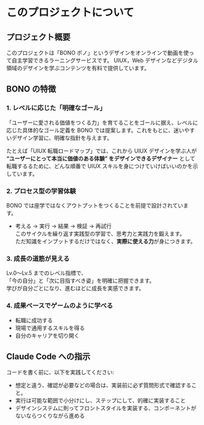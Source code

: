 # このプロジェクトについて

## プロジェクト概要

このプロジェクトは「BONO ボノ」というデザインをオンラインで動画を使って自主学習できるラーニングサービスです。
UIUX，Web デザインなどデジタル領域のデザインを学ぶコンテンツを有料で提供しています。

## BONO の特徴

### 1. レベルに応じた「明確なゴール」

「ユーザーに愛される価値をつくる力」を育てることをゴールに据え、レベルに応じた具体的なゴール定義を BONO では提案します。これをもとに、迷いやすいデザイン学習に、明確な指針を与えます。

たとえば「UIUX 転職ロードマップ」では、これから UIUX デザインを学ぶ人が **“ユーザーにとって本当に価値のある体験” をデザインできるデザイナー** として転職するるために、どんな順番で UIUX スキルを身につけていけばいいのかを示しています。

### 2. プロセス型の学習体験

BONO では座学ではなくアウトプットをつくることを前提で設計されています。

- 考える → 実行 → 結果 → 検証 → 再試行  
  このサイクルを繰り返す実践型の学習で、思考力と実践力を鍛えます。  
  ただ知識をインプットするだけではなく、**実際に使える力**が身につきます。

### 3. 成長の道筋が見える

Lv.0〜Lv.5 までのレベル指標で、  
「今の自分」と「次に目指すべき姿」を明確に把握できます。  
学びが自分ごとになり、進むほどに成長を実感できます。

### 4. 成果ベースでゲームのように学べる

- 転職に成功する
- 現場で通用するスキルを得る
- 自分のキャリアを切り開く

## Claude Code への指示

コードを書く前に、以下を実践してください:

- 想定と違う、確認が必要などの場合は、実装前に必ず質問形式で確認すること。
- 実行は可能な範囲で小分けにし、ステップにして、的確に実装すること
- デザインシステムに則ってフロントスタイルを実装する、コンポーネントがないならつくりながら進める
